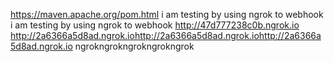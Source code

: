 https://maven.apache.org/pom.html
i am testing by using ngrok to webhook
i am testing by using ngrok to webhook
http://47d777238c0b.ngrok.io
http://2a6366a5d8ad.ngrok.iohttp://2a6366a5d8ad.ngrok.iohttp://2a6366a5d8ad.ngrok.io
ngrokngrokngrokngrokngrok
